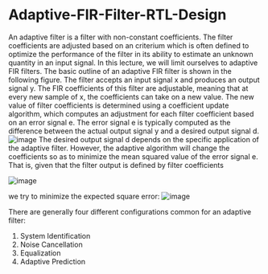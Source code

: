 # Adaptive-FIR-Filter-RTL-Design
An adaptive filter is a filter with non-constant coefficients. The filter coefficients are adjusted based on an criterium which is often defined to optimize the performance of the filter in its ability to estimate an unknown quantity in an input signal.
In this lecture, we will limit ourselves to adaptive FIR filters. The basic outline of an adaptive FIR filter is shown in the following figure. The filter accepts an input signal x and produces an output signal y. The FIR coefficients of this filter are adjustable, meaning that at every new sample of x, the coefficients can take on a new value. The new value of filter coefficients is determined using a coefficient update algorithm, which computes an adjustment for each filter coefficient based on an error signal e. The error signal e is typically computed as the difference between the actual output signal y and a desired output signal d.
![image](https://user-images.githubusercontent.com/117371658/228351748-79814d07-9116-4a1f-a8ef-12e0a4374bff.png)
The desired output signal d depends on the specific application of the adaptive filter. However, the adaptive algorithm will change the coefficients so as to minimize the mean squared value of the error signal e. That is, given that the filter output is defined by filter coefficients

![image](https://user-images.githubusercontent.com/117371658/228351831-07e5a31b-d4c6-4e22-9101-e7bdfed23ccc.png)

we try to minimize the expected square error:
![image](https://user-images.githubusercontent.com/117371658/228351912-b88f3b44-cb81-400c-9c03-3992f488faee.png)


There are generally four different configurations common for an adaptive filter:
1. System Identification
2. Noise Cancellation
3. Equalization
4. Adaptive Prediction
